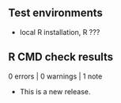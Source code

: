 ## Test environments
* local R installation, R ???

## R CMD check results

0 errors | 0 warnings | 1 note

* This is a new release.
